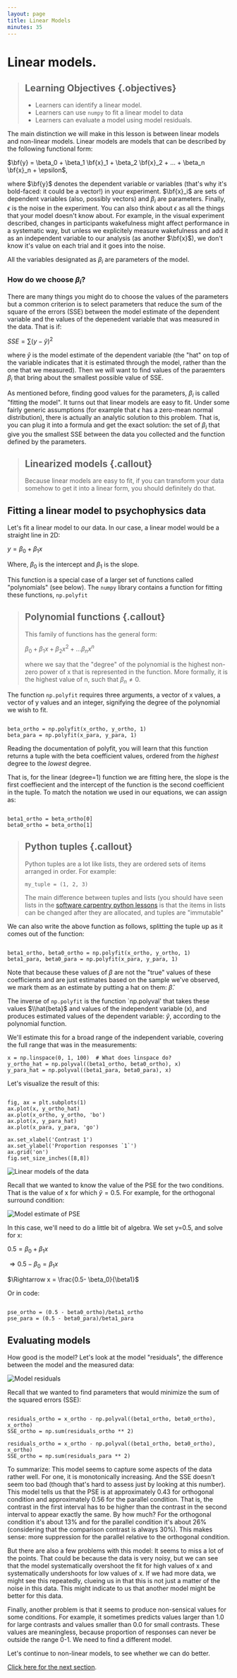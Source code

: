 ```yaml
---
layout: page
title: Linear Models
minutes: 35
---
```


# Linear models.

> ## Learning Objectives {.objectives}
>
> * Learners can identify a linear model.
> * Learners can use `numpy` to fit a linear model to data
> * Learners can evaluate a model using model residuals.

The main distinction we will make in this lesson is between linear models and
non-linear models. Linear models are models that can be described by the
following functional form:

$\bf{y} = \beta_0 + \beta_1 \bf{x}_1 + \beta_2 \bf{x}_2 + ... + \beta_n \bf{x}_n + \epsilon$,

where $\bf{y}$ denotes the dependent variable or variables (that's why it's
bold-faced: it could be a vector!) in your experiment. $\bf{x}_i$ are sets of
dependent variables (also, possibly vectors) and $\beta_i$ are parameters.
Finally, $\epsilon$ is the noise in the experiment. You can also think about
$\epsilon$ as all the things that your model doesn't know about. For example, in
the visual experiment described, changes in participants wakefulness might
affect performance in a systematic way, but unless we explicitely measure
wakefulness and add it as an independent variable to our analysis (as another
$\bf{x}$), we don't know it's value on each trial and it goes into the noise.

All the variables designated as $\beta_i$ are parameters of the model.

### How do we choose $\beta_i$?

There are many things you might do to choose the values of the parameters but a
common criterion is to select parameters that reduce the sum of the square
of the errors (SSE) between the model estimate of the dependent variable and the values of the depenedent variable that was measured in the data. That is if:

$SSE = \sum{(y - \hat{y})^2}$

where $\hat{y}$ is the model estimate of the dependent variable (the "hat" on
top of the variable indicates that it is estimated through the model, rather
than the one that we measured). Then we will want to find values of the
paraemters $\beta_i$ that bring about the smallest possible value of SSE.

As mentioned before, finding good values for the parameters, $\beta_i$ is called
"fitting the model". It turns out that linear models are easy to fit. Under some
fairly generic assumptions (for example that $\epsilon$ has a zero-mean normal
distribution), there is actually an analytic solution to this problem. That is,
you can plug it into a formula and get the exact solution: the set of $\beta_i$
that give you the smallest SSE between the data you collected and the function
defined by the parameters.

> ## Linearized models {.callout}
>
>  Because linear models are easy to fit, if you can transform your data somehow
>  to get it into a linear form, you should definitely do that.

## Fitting a linear model to psychophysics data

Let's fit a linear model to our data. In our case, a linear model would
be a straight line in 2D:

$y = \beta_0 + \beta_1 x$

Where, $\beta_0$ is the intercept and $\beta_1$ is the slope.

This function is a special case of a larger set of functions called
"polynomials" (see below). The `numpy` library contains a function for fitting
these functions, `np.polyfit`

> ## Polynomial functions {.callout}
> This family of functions has the general form:
>
> $\beta_0 + \beta_1 x + \beta_2 x^2 + ... \beta_n x^n$
>
> where we say that the "degree" of the polynomial is the highest non-zero power
> of x that is represented in the function. More formally, it is the highest
> value of n, such that $\beta_n \neq 0$.

The function `np.polyfit` requires three arguments, a vector of x values, a
vector of y values and an integer, signifying the degree of the polynomial we
wish to fit.

~~~ {.python}

beta_ortho = np.polyfit(x_ortho, y_ortho, 1)
beta_para = np.polyfit(x_para, y_para, 1)

~~~

Reading the documentation of polyfit, you will learn that this function returns
a tuple with the beta coefficient values, ordered from the *highest* degree to
the *lowest* degree.

That is, for the linear (degree=1) function we are fitting here, the slope is
the first coeffiecient and the intercept of the function is the second
coefficient in the tuple. To match the notation we used in our equations, we
can assign as:

~~~ {.python}

beta1_ortho = beta_ortho[0]
beta0_ortho = beta_ortho[1]

~~~

> ## Python tuples {.callout}
>
> Python tuples are a lot like lists, they are ordered sets of items arranged
> in order. For example:
>
> `my_tuple = (1, 2, 3)`
>
> The main difference between tuples and lists (you should have seen lists in the [software carpentry python lessons](http://swcarpentry.github.io/python-novice-inflammation/03-lists.html)
> is that the items in lists can be changed after they are allocated, and
> tuples are "immutable"

We can also write the above function as follows, splitting the tuple up as it
comes out of the function:

~~~ {.python}

beta1_ortho, beta0_ortho = np.polyfit(x_ortho, y_ortho, 1)
beta1_para, beta0_para = np.polyfit(x_para, y_para, 1)

~~~

Note that because these values of $\beta$ are not the "true" values of these
coefficients and are just estimates based on the sample we've observed, we
mark them as an estimate by putting a hat on them: $\hat{\beta}$.

The inverse of `np.polyfit` is the function `np.polyval' that takes these values
$\\hat{beta}$ and values of the independent variable (x), and produces estimated
values of the dependent variable: $\hat{y}$, according to the polynomial
function.

We'll estimate this for a broad range of the independent variable, covering the
full range that was in the measurements:

~~~ {.python}
x = np.linspace(0, 1, 100)  # What does linspace do?
y_ortho_hat = np.polyval((beta1_ortho, beta0_ortho), x)
y_para_hat = np.polyval((beta1_para, beta0_para), x)

~~~

Let's visualize the result of this:

~~~ {.python}

fig, ax = plt.subplots(1)
ax.plot(x, y_ortho_hat)
ax.plot(x_ortho, y_ortho, 'bo')
ax.plot(x, y_para_hat)
ax.plot(x_para, y_para, 'go')

ax.set_xlabel('Contrast 1')
ax.set_ylabel('Proportion responses `1`')
ax.grid('on')
fig.set_size_inches([8,8])

~~~

![Linear models of the data](img/figure3.png)

Recall that we wanted to know the value of the PSE for the two conditions. That
is the value of x for which $\hat{y} = 0.5$. For example, for the orthogonal
surround condition:

![Model estimate of PSE](img/figure4.png)

In this case, we'll need to do a little bit of algebra. We set y=0.5, and solve
for x:

$0.5 = \beta_0 + \beta_1 x$

$\Rightarrow 0.5 - \beta_0 = \beta_1 x$

$\Rightarrow x = \frac{0.5- \beta_0}{\beta1}$

Or in code:

~~~ {.python}

pse_ortho = (0.5 - beta0_ortho)/beta1_ortho
pse_para = (0.5 - beta0_para)/beta1_para

~~~

## Evaluating models

How good is the model? Let's look at the model "residuals", the difference
between the model and the measured data:

![Model residuals](img/figure5.png)

Recall that we wanted to find parameters that would minimize the sum of the
squared errors (SSE):

~~~ {.python}

residuals_ortho = x_ortho - np.polyval((beta1_ortho, beta0_ortho), x_ortho)
SSE_ortho = np.sum(residuals_ortho ** 2)

residuals_ortho = x_ortho - np.polyval((beta1_ortho, beta0_ortho), x_ortho)
SSE_ortho = np.sum(residuals_para ** 2)

~~~

To summarize: This model seems to capture some aspects of the data rather well.
For one, it is monotonically increasing. And the SSE doesn't seem too bad
(though that's hard to assess just by looking at this number). This model tells
us that the PSE is at approximately 0.43 for orthogonal condition and
approximately 0.56 for the parallel condition. That is, the contrast in the
first interval has to be higher than the contrast in the second interval to
appear exactly the same. By how much? For the orthogonal condition it's about
13% and for the parallel condition it's about 26% (considering that the
comparison contrast is always 30%). This makes sense: more suppression for the
parallel relative to the orthogonal condition.

But there are also a few problems with this model: It seems to miss a lot of the
points. That could be because the data is very noisy, but we can see that the
model systematically overshoot the fit for high values of x and systematically
undershoots for low values of x. If we had more data, we might see this
repeatedly, clueing us in that this is not just a matter of the noise in this
data. This might indicate to us that another model might be better for this
data.

Finally, another problem is that it seems to produce non-sensical values for
some conditions. For example, it sometimes predicts values larger than 1.0 for
large contrasts and values smaller than 0.0 for small contrasts. These values
are meaningless, because proportion of responses can never be outside the range
0-1. We need to find a different model.   

Let's continue to non-linear models, to see whether we can do better.

[Click here for the next section](03-nonlinear-models.html).
